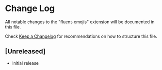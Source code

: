# Change Log

All notable changes to the "fluent-emojis" extension will be documented in this file.

Check [Keep a Changelog](http://keepachangelog.com/) for recommendations on how to structure this file.

## [Unreleased]

- Initial release
